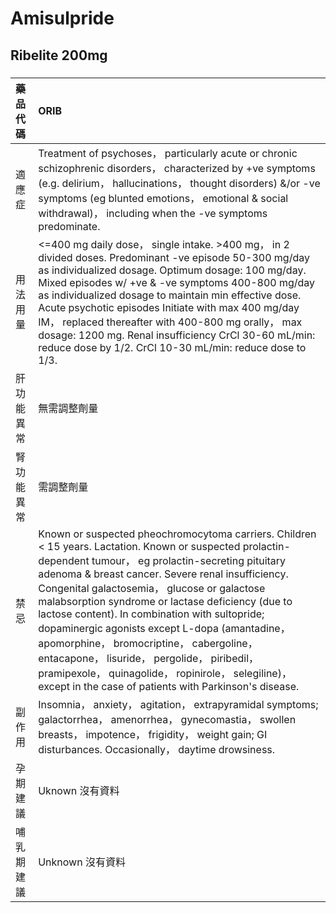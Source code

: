 # Amisulpride

## Ribelite 200mg

##### 

| 藥品代碼   | ORIB                                                                                                                                                                                                                                                                                                                                                                                                                                                                                                                                                                                                                                    |
|:-----------|:----------------------------------------------------------------------------------------------------------------------------------------------------------------------------------------------------------------------------------------------------------------------------------------------------------------------------------------------------------------------------------------------------------------------------------------------------------------------------------------------------------------------------------------------------------------------------------------------------------------------------------------|
| 適應症     | Treatment of psychoses， particularly acute or chronic schizophrenic disorders， characterized by +ve symptoms (e.g. delirium， hallucinations， thought disorders) &/or -ve symptoms (eg blunted emotions， emotional & social withdrawal)， including when the -ve symptoms predominate.                                                                                                                                                                                                                                                                                                                                              |
| 用法用量   | <=400 mg daily dose， single intake. >400 mg， in 2 divided doses. Predominant -ve episode 50-300 mg/day as individualized dosage. Optimum dosage: 100 mg/day. Mixed episodes w/ +ve & -ve symptoms 400-800 mg/day as individualized dosage to maintain min effective dose. Acute psychotic episodes Initiate with max 400 mg/day IM， replaced thereafter with 400-800 mg orally， max dosage: 1200 mg. Renal insufficiency CrCl 30-60 mL/min: reduce dose by 1/2. CrCl 10-30 mL/min: reduce dose to 1/3.                                                                                                                              |
| 肝功能異常 | 無需調整劑量                                                                                                                                                                                                                                                                                                                                                                                                                                                                                                                                                                                                                            |
| 腎功能異常 | 需調整劑量                                                                                                                                                                                                                                                                                                                                                                                                                                                                                                                                                                                                                              |
| 禁忌       | Known or suspected pheochromocytoma carriers. Children < 15 years. Lactation. Known or suspected prolactin-dependent tumour， eg prolactin-secreting pituitary adenoma & breast cancer. Severe renal insufficiency. Congenital galactosemia， glucose or galactose malabsorption syndrome or lactase deficiency (due to lactose content). In combination with sultopride; dopaminergic agonists except L-dopa (amantadine， apomorphine， bromocriptine， cabergoline， entacapone， lisuride， pergolide， piribedil， pramipexole， quinagolide， ropinirole， selegiline)， except in the case of patients with Parkinson's disease. |
| 副作用     | Insomnia， anxiety， agitation， extrapyramidal symptoms; galactorrhea， amenorrhea， gynecomastia， swollen breasts， impotence， frigidity， weight gain; GI disturbances. Occasionally， daytime drowsiness.                                                                                                                                                                                                                                                                                                                                                                                                                         |
| 孕期建議   | Uknown 沒有資料                                                                                                                                                                                                                                                                                                                                                                                                                                                                                                                                                                                                                         |
| 哺乳期建議 | Unknown 沒有資料                                                                                                                                                                                                                                                                                                                                                                                                                                                                                                                                                                                                                        |

